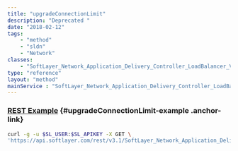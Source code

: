 ```yaml
---
title: "upgradeConnectionLimit"
description: "Deprecated "
date: "2018-02-12"
tags:
    - "method"
    - "sldn"
    - "Network"
classes:
    - "SoftLayer_Network_Application_Delivery_Controller_LoadBalancer_VirtualIpAddress"
type: "reference"
layout: "method"
mainService : "SoftLayer_Network_Application_Delivery_Controller_LoadBalancer_VirtualIpAddress"
---
```


### [REST Example](#upgradeConnectionLimit-example) <a href="/article/rest/"><i class="fas fa-question"></i></a> {#upgradeConnectionLimit-example .anchor-link} 
```bash
curl -g -u $SL_USER:$SL_APIKEY -X GET \
'https://api.softlayer.com/rest/v3.1/SoftLayer_Network_Application_Delivery_Controller_LoadBalancer_VirtualIpAddress/{SoftLayer_Network_Application_Delivery_Controller_LoadBalancer_VirtualIpAddressID}/upgradeConnectionLimit'
```
